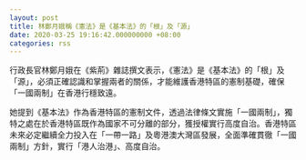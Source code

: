 ```yaml
---
layout: post
title: 林鄭月娥稱《憲法》是《基本法》的「根」及「源」
date: 2020-03-25 19:16:42.000000000 +08:00
categories: rss
---
```


行政長官林鄭月娥在《紫荊》雜誌撰文表示，《憲法》是《基本法》的「根」及「源」，必須正確認識和掌握兩者的關係，才能維護香港特區的憲制基礎，確保「一國兩制」在香港行穩致遠。

她提到《基本法》作為香港特區的憲制文件，透過法律條文實施「一國兩制」，獨特之處在於香港特區既作為國家不可分離的部分，獲授權實行高度自治。香港特區未來必定繼續全力投入在「一帶一路」及粵港澳大灣區發展，全面準確貫徹「一國兩制」方針，實行「港人治港」、高度自治。
